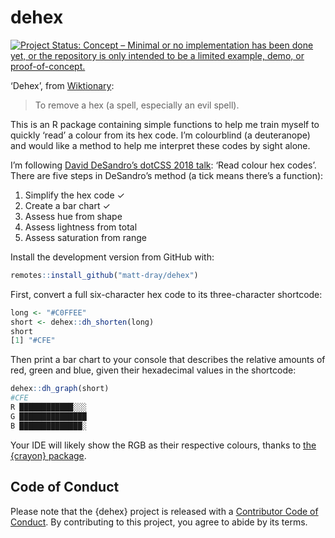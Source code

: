 
<!-- README.md is generated from README.Rmd. Please edit that file -->

# dehex

<!-- badges: start -->

[![Project Status: Concept – Minimal or no implementation has been done
yet, or the repository is only intended to be a limited example, demo,
or
proof-of-concept.](https://www.repostatus.org/badges/latest/concept.svg)](https://www.repostatus.org/#concept)
<!-- badges: end -->

‘Dehex’, from [Wiktionary](https://en.wiktionary.org/wiki/dehex):

> To remove a hex (a spell, especially an evil spell).

This is an R package containing simple functions to help me train myself
to quickly ‘read’ a colour from its hex code. I’m colourblind (a
deuteranope) and would like a method to help me interpret these codes by
sight alone.

I’m following [David DeSandro’s dotCSS 2018
talk](https://metafizzy.co/blog/read-color-hex-codes/): ‘Read colour hex
codes’. There are five steps in DeSandro’s method (a tick means there’s
a function):

1.  Simplify the hex code ✓
2.  Create a bar chart ✓
3.  Assess hue from shape
4.  Assess lightness from total
5.  Assess saturation from range

Install the development version from GitHub with:

``` r
remotes::install_github("matt-dray/dehex")
```

First, convert a full six-character hex code to its three-character
shortcode:

``` r
long <- "#C0FFEE"
short <- dehex::dh_shorten(long)
short
[1] "#CFE"
```

Then print a bar chart to your console that describes the relative
amounts of red, green and blue, given their hexadecimal values in the
shortcode:

``` r
dehex::dh_graph(short)
#CFE
R ████████████░░░
G ███████████████
B ██████████████░
```

Your IDE will likely show the RGB as their respective colours, thanks to
[the {crayon} package](https://github.com/r-lib/crayon).

## Code of Conduct

Please note that the {dehex} project is released with a [Contributor
Code of
Conduct](https://contributor-covenant.org/version/2/0/CODE_OF_CONDUCT.html).
By contributing to this project, you agree to abide by its terms.
